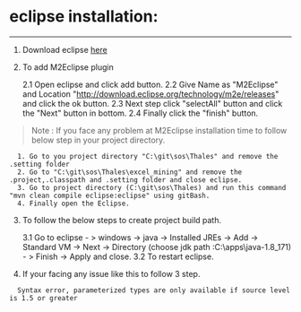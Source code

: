# eclipse installation:
---

1. Download eclipse [here](https://wiki.eclipse.org/Eclipse.ini)

2. To add M2Eclipse plugin 

   2.1 Open eclipse and click add button.
   2.2 Give Name as "M2Eclipse" and Location "http://download.eclipse.org/technology/m2e/releases" and click the ok button.
   2.3 Next step click "selectAll" button and click the "Next" button in bottom.
   2.4 Finally click the "finish" button.

  > Note : If you face any problem at M2Eclipse installation time to follow below step in your project directory. 

      1. Go to you project directory "C:\git\sos\Thales" and remove the .setting folder
      2. Go to "C:\git\sos\Thales\excel_mining" and remove the .project,.classpath and .setting folder and close eclipse.
      3. Go to project directory (C:\git\sos\Thales) and run this command "mvn clean compile eclipse:eclipse" using gitBash.
      4. Finally open the Eclipse.

3. To follow the below steps to create project build path.

   3.1 Go to eclipse - > windows -> java -> Installed JREs -> Add -> Standard VM -> Next -> Directory (choose jdk path :C:\apps\java-1.8_171) - > Finish -> Apply and close.
   3.2 To restart eclipse. 	

4. If your facing any issue like this to follow 3 step. 

```
  Syntax error, parameterized types are only available if source level is 1.5 or greater
```

	  